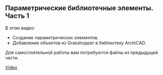 ## Параметрические библиотечные элементы. Часть 1

В этом видео:

- Создание параметрических элементов.
- Добавление объектов из Grasshopper в библиотеку ArchiCAD.

Для самостоятельной работы вам потребуются файлы из предыдущей части.

[Video](https://player.softculture.cc/embed/online/ARG/ARG_3.23.06_L3-2_Parametric_Elements_P1)
